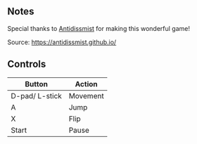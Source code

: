 ## Notes

Special thanks to [Antidissmist](https://antidissmist.github.io/) for making this wonderful game!

Source: https://antidissmist.github.io/



## Controls

| Button | Action |
|--|--| 
|D-pad/ L-stick|Movement|
|A|Jump|
|X|Flip|
|Start|Pause|


